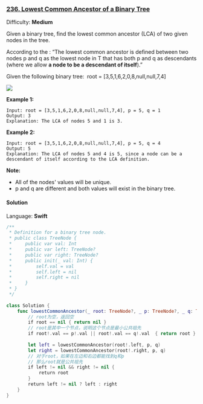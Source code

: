 ### [236\. Lowest Common Ancestor of a Binary Tree](https://leetcode.com/problems/lowest-common-ancestor-of-a-binary-tree/)

Difficulty: **Medium**


Given a binary tree, find the lowest common ancestor (LCA) of two given nodes in the tree.

According to the : “The lowest common ancestor is defined between two nodes p and q as the lowest node in T that has both p and q as descendants (where we allow **a node to be a descendant of itself**).”

Given the following binary tree:  root = [3,5,1,6,2,0,8,null,null,7,4]

![](https://assets.leetcode.com/uploads/2018/12/14/binarytree.png)

**Example 1:**

```
Input: root = [3,5,1,6,2,0,8,null,null,7,4], p = 5, q = 1
Output: 3
Explanation: The LCA of nodes 5 and 1 is 3.
```

**Example 2:**

```
Input: root = [3,5,1,6,2,0,8,null,null,7,4], p = 5, q = 4
Output: 5
Explanation: The LCA of nodes 5 and 4 is 5, since a node can be a descendant of itself according to the LCA definition.
```

**Note:**

*   All of the nodes' values will be unique.
*   p and q are different and both values will exist in the binary tree.


#### Solution

Language: **Swift**

```swift
/**
 * Definition for a binary tree node.
 * public class TreeNode {
 *     public var val: Int
 *     public var left: TreeNode?
 *     public var right: TreeNode?
 *     public init(_ val: Int) {
 *         self.val = val
 *         self.left = nil
 *         self.right = nil
 *     }
 * }
 */
​
class Solution {
    func lowestCommonAncestor(_ root: TreeNode?, _ p: TreeNode?, _ q: TreeNode?) -> TreeNode? {
        // root为空，返回空
        if root == nil { return nil }
        // root是其中一个节点，说明这个节点是最小公共祖先
        if root!.val == p!.val || root!.val == q!.val  { return root }
        
        let left = lowestCommonAncestor(root!.left, p, q)
        let right = lowestCommonAncestor(root!.right, p, q)
        // 对于root，如果在左边和右边都能找到q和p
        // 那么root就是公共祖先
        if left != nil && right != nil {
            return root
        }
        return left != nil ? left : right
    }
}
```